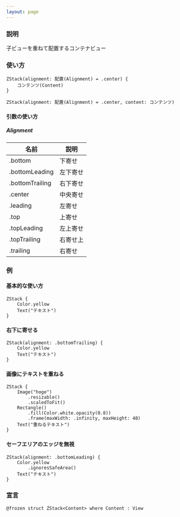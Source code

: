 ```yaml
---
layout: page
---
```


### 説明

子ビューを重ねて配置するコンテナビュー

### 使い方

    ZStack(alignment: 配置(Alignment) = .center) {
        コンテンツ(Content)
    }

    ZStack(alignment: 配置(Alignment) = .center, content: コンテンツ)

#### 引数の使い方

##### Alignment

| 名前              | 説明   |
| --------------- | ---- |
| .bottom         | 下寄せ  |
| .bottomLeading  | 左下寄せ |
| .bottomTrailing | 右下寄せ |
| .center         | 中央寄せ |
| .leading        | 左寄せ  |
| .top            | 上寄せ  |
| .topLeading     | 左上寄せ |
| .topTrailing    | 右寄せ上 |
| .trailing       | 右寄せ  |

### 例

#### 基本的な使い方

    ZStack {
        Color.yellow
        Text("テキスト")
    }

#### 右下に寄せる

    ZStack(alignment: .bottomTrailing) {
        Color.yellow
        Text("テキスト")
    }

#### 画像にテキストを重ねる

    ZStack {
        Image("hoge")
            .resizable()
            .scaledToFit()
        Rectangle()
            .fill(Color.white.opacity(0.8))
            .frame(maxWidth: .infinity, maxHeight: 40)
        Text("重ねるテキスト")
    }

#### セーフエリアのエッジを無視

    ZStack(alignment: .bottomLeading) {
        Color.yellow
            .ignoresSafeArea()
        Text("テキスト")
    }

### 宣言

    @frozen struct ZStack<Content> where Content : View
